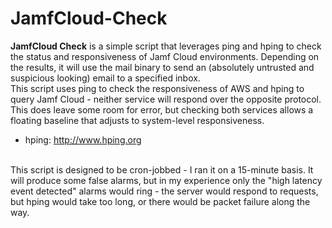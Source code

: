 # JamfCloud-Check

<b>JamfCloud Check</b> is a simple script that leverages ping and hping to check the status and responsiveness of Jamf Cloud environments. Depending on the results, it will use the mail binary to send an (absolutely untrusted and suspicious looking) email to a specified inbox.
<br>
This script uses ping to check the responsiveness of AWS and hping to query Jamf Cloud - neither service will respond over the opposite protocol. This does leave some room for error, but checking both services allows a floating baseline that adjusts to system-level responsiveness.
<br>
* hping: http://www.hping.org
<br>
This script is designed to be cron-jobbed - I ran it on a 15-minute basis. It will produce some false alarms, but in my experience only the "high latency event detected" alarms would ring - the server would respond to requests, but hping would take too long, or there would be packet failure along the way.
